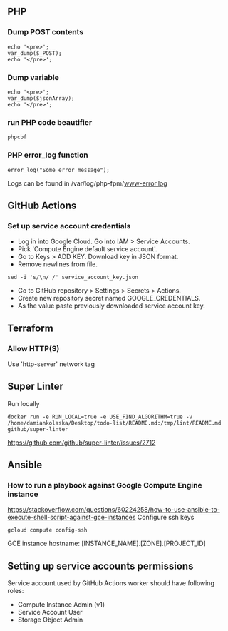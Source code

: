 ## PHP
### Dump POST contents
```
echo '<pre>';
var_dump($_POST);
echo '</pre>';
```
### Dump variable
```
echo '<pre>';
var_dump($jsonArray);
echo '</pre>';
```
### run PHP code beautifier
```
phpcbf
```
### PHP error_log function
```
error_log("Some error message");
```
Logs can be found in /var/log/php-fpm/www-error.log

## GitHub Actions
### Set up service account credentials
* Log in into Google Cloud. Go into IAM > Service Accounts.
* Pick 'Compute Engine default service account'.
* Go to Keys > ADD KEY. Download key in JSON format.
* Remove newlines from file.
```
sed -i 's/\n/ /' service_account_key.json
```
* Go to GitHub repository > Settings > Secrets > Actions.
* Create new repository secret named GOOGLE_CREDENTIALS.
* As the value paste previously downloaded service account key.

## Terraform
### Allow HTTP(S)
Use 'http-server' network tag

## Super Linter
Run locally
```
docker run -e RUN_LOCAL=true -e USE_FIND_ALGORITHM=true -v /home/damiankolaska/Desktop/todo-list/README.md:/tmp/lint/README.md github/super-linter
```
https://github.com/github/super-linter/issues/2712

## Ansible
### How to run a playbook against Google Compute Engine instance
https://stackoverflow.com/questions/60224258/how-to-use-ansible-to-execute-shell-script-against-gce-instances
Configure ssh keys
```
gcloud compute config-ssh
```
GCE instance hostname: [INSTANCE_NAME].[ZONE].[PROJECT_ID]

## Setting up service accounts permissions
Service account used by GitHub Actions worker should have following roles:
* Compute Instance Admin (v1)
* Service Account User
* Storage Object Admin